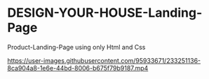 # DESIGN-YOUR-HOUSE-Landing-Page
Product-Landing-Page using only Html and Css



https://user-images.githubusercontent.com/95933671/233251136-8ca904a8-1e6e-44bd-8006-b675f79b9187.mp4

